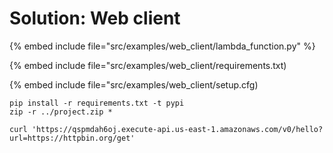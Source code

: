 # Solution: Web client


{% embed include file="src/examples/web_client/lambda_function.py" %}

{% embed include file="src/examples/web_client/requirements.txt)

{% embed include file="src/examples/web_client/setup.cfg)

```
pip install -r requirements.txt -t pypi
zip -r ../project.zip *
```

```
curl 'https://qspmdah6oj.execute-api.us-east-1.amazonaws.com/v0/hello?url=https://httpbin.org/get'
```


